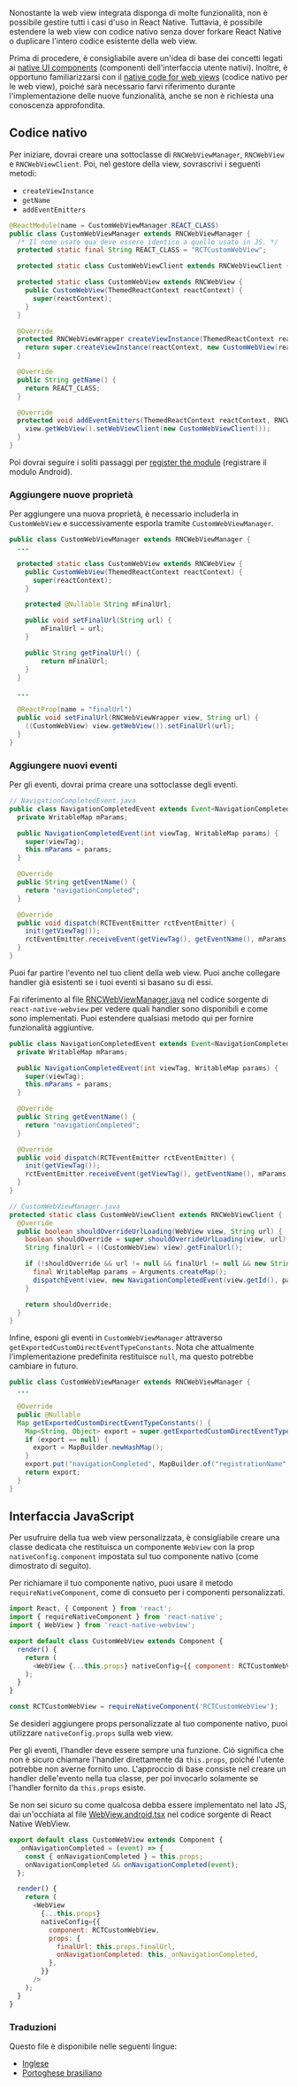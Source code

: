 Nonostante la web view integrata disponga di molte funzionalità, non è possibile gestire tutti i casi d'uso in React Native. Tuttavia, è possibile estendere la web view con codice nativo senza dover forkare React Native o duplicare l'intero codice esistente della web view.

Prima di procedere, è consigliabile avere un'idea di base  dei concetti legati ai [native UI components](https://reactnative.dev/docs/native-components-android) (componenti dell'interfaccia utente nativi). Inoltre, è opportuno familiarizzarsi con il [native code for web views](https://github.com/react-native-webview/react-native-webview/blob/master/android/src/main/java/com/reactnativecommunity/webview/RNCWebViewManager.java) (codice nativo per le web view), poiché sarà necessario farvi riferimento durante l'implementazione delle nuove funzionalità, anche se non è richiesta una conoscenza approfondita.

## Codice nativo
Per iniziare, dovrai creare una sottoclasse di `RNCWebViewManager`, `RNCWebView` e `RNCWebViewClient`. Poi, nel gestore della view, sovrascrivi i seguenti metodi:

- `createViewInstance`
- `getName`
- `addEventEmitters`

```java
@ReactModule(name = CustomWebViewManager.REACT_CLASS)
public class CustomWebViewManager extends RNCWebViewManager {
  /* Il nome usato qua deve essere identico a quello usato in JS. */
  protected static final String REACT_CLASS = "RCTCustomWebView";

  protected static class CustomWebViewClient extends RNCWebViewClient { }

  protected static class CustomWebView extends RNCWebView {
    public CustomWebView(ThemedReactContext reactContext) {
      super(reactContext);
    }
  }

  @Override
  protected RNCWebViewWrapper createViewInstance(ThemedReactContext reactContext) {
    return super.createViewInstance(reactContext, new CustomWebView(reactContext));
  }

  @Override
  public String getName() {
    return REACT_CLASS;
  }

  @Override
  protected void addEventEmitters(ThemedReactContext reactContext, RNCWebViewWrapper view) {
    view.getWebView().setWebViewClient(new CustomWebViewClient());
  }
}
```

Poi dovrai seguire i soliti passaggi per [register the module](https://reactnative.dev/docs/native-modules-android#register-the-module-android-specific) (registrare il modulo Android).

### Aggiungere nuove proprietà
Per aggiungere una nuova proprietà, è necessario includerla in `CustomWebView` e successivamente esporla tramite `CustomWebViewManager`.

```java
public class CustomWebViewManager extends RNCWebViewManager {
  ...

  protected static class CustomWebView extends RNCWebView {
    public CustomWebView(ThemedReactContext reactContext) {
      super(reactContext);
    }

    protected @Nullable String mFinalUrl;

    public void setFinalUrl(String url) {
        mFinalUrl = url;
    }

    public String getFinalUrl() {
        return mFinalUrl;
    }
  }

  ...

  @ReactProp(name = "finalUrl")
  public void setFinalUrl(RNCWebViewWrapper view, String url) {
    ((CustomWebView) view.getWebView()).setFinalUrl(url);
  }
}
```

### Aggiungere nuovi eventi
Per gli eventi, dovrai prima creare una sottoclasse degli eventi.

```java
// NavigationCompletedEvent.java
public class NavigationCompletedEvent extends Event<NavigationCompletedEvent> {
  private WritableMap mParams;

  public NavigationCompletedEvent(int viewTag, WritableMap params) {
    super(viewTag);
    this.mParams = params;
  }

  @Override
  public String getEventName() {
    return "navigationCompleted";
  }

  @Override
  public void dispatch(RCTEventEmitter rctEventEmitter) {
    init(getViewTag());
    rctEventEmitter.receiveEvent(getViewTag(), getEventName(), mParams);
  }
}
```

Puoi far partire l'evento nel tuo client della web view. Puoi anche collegare handler già esistenti se i tuoi eventi si basano su di essi.

Fai riferimento al file [RNCWebViewManager.java](https://github.com/react-native-webview/react-native-webview/blob/master/android/src/main/java/com/reactnativecommunity/webview/RNCWebViewManager.java) nel codice sorgente di `react-native-webview` per vedere quali handler sono disponibili e come sono implementati. Puoi estendere qualsiasi metodo qui per fornire funzionalità aggiuntive.

```java
public class NavigationCompletedEvent extends Event<NavigationCompletedEvent> {
  private WritableMap mParams;

  public NavigationCompletedEvent(int viewTag, WritableMap params) {
    super(viewTag);
    this.mParams = params;
  }

  @Override
  public String getEventName() {
    return "navigationCompleted";
  }

  @Override
  public void dispatch(RCTEventEmitter rctEventEmitter) {
    init(getViewTag());
    rctEventEmitter.receiveEvent(getViewTag(), getEventName(), mParams);
  }
}

// CustomWebViewManager.java
protected static class CustomWebViewClient extends RNCWebViewClient {
  @Override
  public boolean shouldOverrideUrlLoading(WebView view, String url) {
    boolean shouldOverride = super.shouldOverrideUrlLoading(view, url);
    String finalUrl = ((CustomWebView) view).getFinalUrl();

    if (!shouldOverride && url != null && finalUrl != null && new String(url).equals(finalUrl)) {
      final WritableMap params = Arguments.createMap();
      dispatchEvent(view, new NavigationCompletedEvent(view.getId(), params));
    }

    return shouldOverride;
  }
}
```

Infine, esponi gli eventi in `CustomWebViewManager` attraverso `getExportedCustomDirectEventTypeConstants`. Nota che attualmente l'implementazione predefinita restituisce `null`, ma questo potrebbe cambiare in futuro.

```java
public class CustomWebViewManager extends RNCWebViewManager {
  ...

  @Override
  public @Nullable
  Map getExportedCustomDirectEventTypeConstants() {
    Map<String, Object> export = super.getExportedCustomDirectEventTypeConstants();
    if (export == null) {
      export = MapBuilder.newHashMap();
    }
    export.put("navigationCompleted", MapBuilder.of("registrationName", "onNavigationCompleted"));
    return export;
  }
}
```

## Interfaccia JavaScript

Per usufruire della tua web view personalizzata, è consigliabile creare una classe dedicata che restituisca un componente `WebView` con la prop `nativeConfig.component` impostata sul tuo componente nativo (come dimostrato di seguito).

Per richiamare il tuo componente nativo, puoi usare il metodo `requireNativeComponent`, come di consueto per i componenti personalizzati.

```javascript
import React, { Component } from 'react';
import { requireNativeComponent } from 'react-native';
import { WebView } from 'react-native-webview';

export default class CustomWebView extends Component {
  render() {
    return (
      <WebView {...this.props} nativeConfig={{ component: RCTCustomWebView }} />
    );
  }
}

const RCTCustomWebView = requireNativeComponent('RCTCustomWebView');
```

Se desideri aggiungere props personalizzate al tuo componente nativo, puoi utilizzare `nativeConfig.props` sulla web view.

Per gli eventi, l'handler deve essere sempre una funzione. Ciò significa che non è sicuro chiamare  l'handler direttamente da `this.props`, poiché l'utente potrebbe non averne fornito uno. L'approccio di base consiste nel creare un handler delle'evento nella tua classe, per poi invocarlo solamente se l'handler fornito da `this.props` esiste.

Se non sei sicuro su come qualcosa debba essere implementato nel lato JS, dai un'occhiata al file [WebView.android.tsx](https://github.com/react-native-webview/react-native-webview/blob/master/src/WebView.android.tsx) nel codice sorgente di React Native WebView.

```javascript
export default class CustomWebView extends Component {
  _onNavigationCompleted = (event) => {
    const { onNavigationCompleted } = this.props;
    onNavigationCompleted && onNavigationCompleted(event);
  };

  render() {
    return (
      <WebView
        {...this.props}
        nativeConfig={{
          component: RCTCustomWebView,
          props: {
            finalUrl: this.props.finalUrl,
            onNavigationCompleted: this._onNavigationCompleted,
          },
        }}
      />
    );
  }
}
```

### Traduzioni
Questo file è disponibile nelle seguenti lingue:
- [Inglese](Custom-Android.md)
- [Portoghese brasiliano](Custom-Android.portuguese.md)